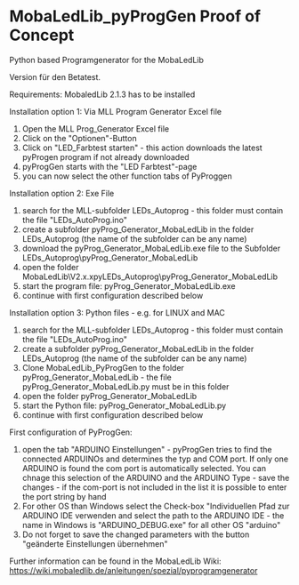 # MobaLedLib_pyProgGen Proof of Concept
Python based Programgenerator for the MobaLedLib

Version für den Betatest.

Requirements:
MobaledLib 2.1.3 has to be installed

Installation option 1: Via MLL Program Generator Excel file
1. Open the MLL Prog_Generator Excel file
2. Click on the "Optionen"-Button
3. Click on "LED_Farbtest starten" - this action downloads the latest pyProgen program if not already downloaded
4. pyProgGen starts with the "LED Farbtest"-page
5. you can now select the other function tabs of PyProggen

Installation option 2: Exe File
1. search for the MLL-subfolder LEDs_Autoprog - this folder must contain the file "LEDs_AutoProg.ino"
2. create a subfolder pyProg_Generator_MobaLedLib in the folder LEDs_Autoprog (the name of the subfolder can be any name)
3. download the pyProg_Generator_MobaLedLib.exe file to the Subfolder LEDs_Autoprog\pyProg_Generator_MobaLedLib
4. open the folder MobaLedLib\V2.x.xpyLEDs_Autoprog\pyProg_Generator_MobaLedLib
5. start the program file: pyProg_Generator_MobaLedLib.exe
6. continue with first configuration described below

Installation option 3: Python files - e.g. for LINUX and MAC
1. search for the MLL-subfolder LEDs_Autoprog - this folder must contain the file "LEDs_AutoProg.ino"
2. create a subfolder pyProg_Generator_MobaLedLib in the folder LEDs_Autoprog (the name of the subfolder can be any name)
3. Clone MobaLedLib_PyProgGen to the folder pyProg_Generator_MobaLedLib - the file pyProg_Generator_MobaLedLib.py must be in this folder
4. open the folder pyProg_Generator_MobaLedLib
5. start the Python file: pyProg_Generator_MobaLedLib.py
6. continue with first configuration described below

First configuration of PyProgGen:
1. open the tab "ARDUINO Einstellungen" - pyProgGen tries to find the connected ARDUINOs and determines the typ and COM port. If only one ARDUINO is found the com port is automatically selected. You can chnage this selection of the ARDUINO and the ARDUINO Type - save the changes - if the com-port is not included in the list it is possible to enter the port string by hand
2. For other OS than Windows select the Check-box "Individuellen Pfad zur ARDUINO IDE verwenden and select the path to the ARDUINO IDE - the name in Windows is "ARDUINO_DEBUG.exe" for all other OS "arduino"
3. Do not forget to save the changed parameters with the button "geänderte Einstellungen übernehmen"

Further information can be found in the MobaLedLib Wiki: https://wiki.mobaledlib.de/anleitungen/spezial/pyprogramgenerator
